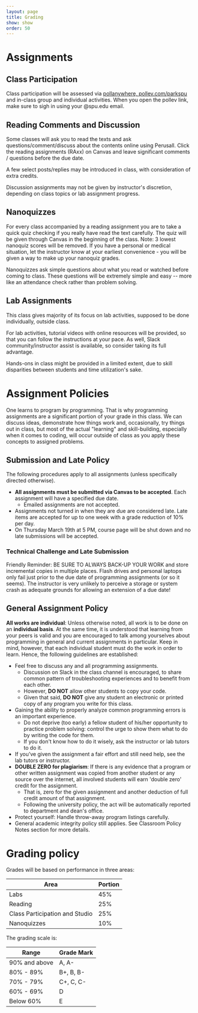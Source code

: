 ```yaml
---
layout: page
title: Grading
show: show
order: 50
---
```


# Assignments

## Class Participation

Class participation will be assessed via [pollanywhere, pollev.com/parkspu](pollev.com/parkspu) and in-class group and individual activities. When you open the pollev link, make sure to sigh in using your @spu.edu email.

## Reading Comments and Discussion

Some classes will ask you to read the texts and ask questions/comment/discuss about the contents online using Perusall. Click the reading assignments (RAxx) on Canvas and leave significant comments / questions before the due date.

A few select posts/replies may be introduced in class, with consideration of extra credits.

Discussion assignments may not be given by instructor's discretion, depending on class topics or lab assignment progress.

## Nanoquizzes

For every class accompanied by a reading assignment you are to take a quick quiz checking if you really have read the text carefully. The quiz will be given through Canvas in the beginning of the class. Note: 3 lowest nanoquiz scores will be removed. If you have a personal or medical situation, let the instructor know at your earliest convenience - you will be given a way to make up your nanoquiz grades.

Nanoquizzes ask simple questions about what you read or watched before coming to class. These questions will be extremely simple and easy -- more like an attendance check rather than problem solving.


## Lab Assignments

This class gives majority of its focus on lab activities, supposed to be done individually, outside class.

For lab activities, tutorial videos with online resources will be provided, so that you can follow the instructions at your pace. As well, Slack community/instructor assist is available, so consider taking its full advantage.

Hands-ons in class might be provided in a limited extent, due to skill disparities between students and time utilization's sake.

<!--## Team Project

Later in the quarter, you will have a chance to work in a team of 3 or 4 for the final project. You are supposed to form a team and submit your team project proposal by 2/25, and pitch your proposal on 2/27 in class. You will have roughly 2.5 weeks for the final project, so plan a reasonable amount of work and role distributions.
-->

# Assignment Policies

One learns to program by programming. That is why programming assignments are a significant portion of your grade in this class. We can discuss ideas, demonstrate how things work and, occasionally, try things out in class, but most of the actual "learning" and skill-building, especially when it comes to coding, will occur outside of class as you apply these concepts to assigned problems.

## Submission and Late Policy

The following procedures apply to all assignments (unless specifically directed otherwise).

* **All assignments must be submitted via Canvas to be accepted**. Each assignment will have a specified due date.
    * Emailed assignments are not accepted.
* Assignments not turned in when they are due are considered late. Late items are accepted for up to one week with a grade reduction of 10% per day.
* On Thursday March 19th at 5 PM, course page will be shut down and no late submissions will be accepted.

### Technical Challenge and Late Submission
Friendly Reminder: BE SURE TO ALWAYS BACK-UP YOUR WORK and store incremental copies in multiple places. Flash drives and personal laptops only fail just prior to the due date of programming assignments (or so it seems). The instructor is very unlikely to perceive a storage or system crash as adequate grounds for allowing an extension of a due date!

## General Assignment Policy
**All works are individual**: Unless otherwise noted, all work is to be done on an **individual basis**. At the same time, it is understood that learning from your peers is valid and you are encouraged to talk among yourselves about programming in general and current assignments in particular. Keep in mind, however, that each individual student must do the work in order to learn. Hence, the following guidelines are established:

* Feel free to discuss any and all programming assignments.
    * Discussion on Slack in the class channel is encouraged, to share common pattern of troubleshooting experiences and to benefit from each other.
    * However, **DO NOT** allow other students to copy your code.
    * Given that said, **DO NOT** give any student an electronic or printed copy of any program you write for this class.
* Gaining the ability to properly analyze common programming errors is an important experience. 
    * Do not deprive (too early) a fellow student of his/her opportunity to practice problem solving: control the urge to show them what to do by writing the code for them.
    * If you don't know how to do it wisely, ask the instructor or lab tutors to do it.
* If you’ve given the assignment a fair effort and still need help, see the lab tutors or instructor.
* **DOUBLE ZERO for plagiarism**: If there is any evidence that a program or other written assignment was copied from another student or any source over the internet, all involved students will earn 'double zero' credit for the assignment.
    * That is, zero for the given assignment and another deduction of full credit amount of that assignment.
    * Following the university policy, the act will be automatically reported to department and dean's office.
* Protect yourself: Handle throw-away program listings carefully.
* General academic integrity policy still applies. See Classroom Policy Notes section for more details.

# Grading policy
Grades will be based on performance in three areas:

Area | Portion
------|------
Labs | 45%
Reading | 25%
Class Participation and Studio	| 25%
Nanoquizzes	| 10%

<!--Area | Portion
------|------
Labs | 40%
Team Project | 20%
Reading | 20%
Class Participation	| 10%
Nanoquizzes	| 10%
-->

The grading scale is:

Range | Grade Mark
------|------
90% and above|A, A-
80% - 89%|B+, B, B-
70% - 79%|C+, C, C-
60% - 69%|D
Below 60%|E 
